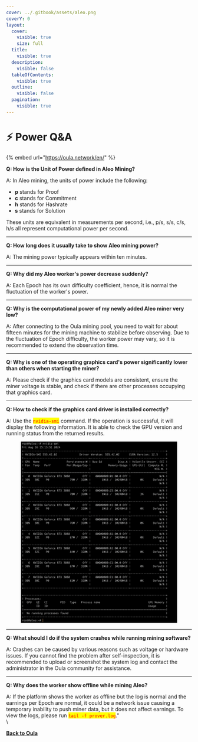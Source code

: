 ```yaml
---
cover: ../.gitbook/assets/aleo.png
coverY: 0
layout:
  cover:
    visible: true
    size: full
  title:
    visible: true
  description:
    visible: false
  tableOfContents:
    visible: true
  outline:
    visible: false
  pagination:
    visible: true
---
```


# ⚡ Power Q\&A

{% embed url="https://oula.network/en/" %}

**Q: How is the Unit of Power defined in Aleo Mining?**

A: In Aleo mining, the units of power include the following:

* **p** stands for Proof
* **c** stands for Commitment
* **h** stands for Hashrate
* **s** stands for Solution

These units are equivalent in measurements per second, i.e., p/s, s/s, c/s, h/s all represent computational power per second.

***

**Q: How long does it usually take to show Aleo mining power?**

A: The mining power typically appears within ten minutes.

***

**Q: Why did my Aleo worker's power decrease suddenly?**

A: Each Epoch has its own difficulty coefficient, hence, it is normal the fluctuation of the worker's power.

***

**Q: Why is the computational power of my newly added Aleo miner very low?**

A: After connecting to the Oula mining pool, you need to wait for about fifteen minutes for the mining machine to stabilize before observing. Due to the fluctuation of Epoch difficulty, the worker power may vary, so it is recommended to extend the observation time.

***

**Q: Why is one of the operating graphics card's power significantly lower than others when starting the miner?**

A: Please check if the graphics card models are consistent, ensure the miner voltage is stable, and check if there are other processes occupying that graphics card.

***

**Q: How to check if the graphics card driver is installed correctly?**

A: Use the <mark style="color:red;">`nvidia-smi`</mark> command. If the operation is successful, it will display the following information. It is able to check the GPU version and running status from the returned results.

<figure><img src="../.gitbook/assets/image (1) (1) (1) (1) (1) (1).png" alt=""><figcaption></figcaption></figure>

***

**Q: What should I do if the system crashes while running mining software?**

A: Crashes can be caused by various reasons such as voltage or hardware issues. If you cannot find the problem after self-inspection, it is recommended to upload or screenshot the system log and contact the administrator in the Oula community for assistance.

***

**Q: Why does the worker show offline while mining Aleo?**

A: If the platform shows the worker as offline but the log is normal and the earnings per Epoch are normal, it could be a network issue causing a temporary inability to push miner data, but it does not affect earnings. To view the logs, please run <mark style="color:red;">`tail -f prover.log`</mark>."\
\




[**Back to Oula**](https://oula.network/en/login)

